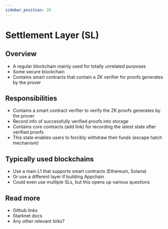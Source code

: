 ```yaml
---
sidebar_position: 20
---
```


# Settlement Layer (SL)

## Overview

- A regular blockchain mainly used for totally unrelated purposes
- Some secure blockchain
- Contains smart contracts that contain a ZK verifier for proofs generates by the prover

## Responsibilities

- Contains a smart contract verifier to verify the ZK proofs generates by the prover
- Record info of successfully verified proofs into storage
- Contains core contracts (add link) for recording the latest state after verified proofs
- This state enables users to forcibly withdraw their funds (escape hatch mechanism)

## Typically used blockchains

- Use a main L1 that supports smart contracts (Ethereum, Solana)
- Or use a different layer if building Appchain
- Could even use multiple SLs, but this opens up various questions

## Read more

- Github links
- Starknet docs
- Any other relevant links?